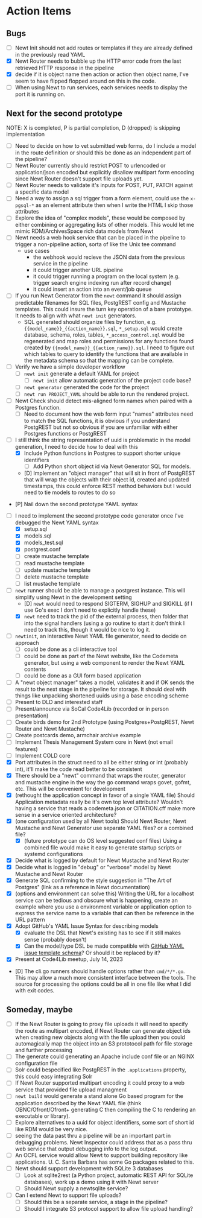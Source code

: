 
# Action Items

## Bugs

- [ ] Newt Init should not add routes or templates if they are already defined in the previously read YAML
- [X] Newt Router needs to bubble up the HTTP error code from the last retrieved  HTTP response in the pipeline
- [X] decide if it is object name then action or action then object name, I've seem to have flipped flopped around on this in the code.
- [ ] When using Newt to run services, each services needs to display the port it is running on.

## Next for the second prototype 

NOTE: X is completed, P is partial completion, D (dropped) is skipping implementation

- [ ] Need to decide on how to vet submitted web forms, do I include a model in the route definition or should this be done as an independent part of the pipeline?
- [ ] Newt Router currently should restrict POST to urlencoded or application/json encoded but explicitly disallow multipart form encoding since Newt Router doesn't support file uploads yet.
- [ ] Newt Router needs to validate it's inputs for POST, PUT, PATCH against a specific data model
- [ ] Need a way to assign a sql trigger from a form element, could use the `x-pgsql-*` as an element attribute then when I write the HTML I skip those attributes
- [ ] Explore the idea of "complex models", these would be composed by either combining or aggregating lists of other models. This would let me mimic RDM/ArchivesSpace rich data models from Newt
- [ ] Newt needs a web hook service that can be placed in the pipeline to trigger a non-pipeline action, sorta of like the Unix tee command
    - use cases
        - the webhook would recieve the JSON data from the previous service in the pipeline
        - it could trigger another URL pipeline
        - it could trigger running a program on the local system (e.g. trigger search engine indexing run after record change)
        - it could insert an action into an event/job queue
- [ ] If you run Newt Generator from the `newt` command it should assign predictable filenames for SQL files, PostgREST config and Mustache templates. This could insure the turn key operation of a bare prototype. It needs to align with what `newt init` generators.
    - SQL generated should organize files by function, e.g. `{{model_name}}_{{action_name}}.sql`, `*_setup.sql` would create database, schema, roles, tables, `*_access_control.sql` would be regenerated and map roles and permissions for any functions found created by `{{model_name}}_{{action_name}}.sql`. I need to figure out which tables to query to identify the functions that are available in the metadata schema so that the mapping can be complete. 
- [ ] Verify we have a simple developer workflow
    - [ ] `newt init` generate a default YAML for project
        - [ ] `newt init` allow automatic generation of the project code base?
    - [ ] `newt generator` generated the code for the project
    - [ ] `newt run PROJECT_YAML` should be able to run the rendered project.
- [ ] Newt Check should detect mis-aligned form names when paired with a Postgres function.
    - [ ] Need to document how the web form input "names" attributes need to match the SQL functions, it is obvious if you understand PostgREST but not so obvious if you are unfamiliar with either Postgres functions or PostgREST
- [ ] I still think the string representation of uuid is problematic in the model generation, I need to decide how to deal with this
  - [X] Include Python functions in Postgres to support shorter unique identifiers
    - [ ] Add Python short object id via Newt Generator SQL for models.
  - [D] Implement an "object manager" that will sit in front of PostgREST that will wrap the objects with their object id, created and updated timestamps, this could enforce REST method behaviors but I would need to tie models to routes to do so
- [P] Nail down the second prototype YAML syntax
- [ ] I need to implement the second prototype code generator once I've debugged the Newt YAML syntax
    - [X] setup.sql
    - [X] models.sql
    - [X] models\_test.sql
    - [X] postgrest.conf
    - [ ] create mustache template
    - [ ] read mustache template
    - [ ] update mustache template
    - [ ] delete mustache template
    - [ ] list mustache template
- [ ] `newt` runner should be able to manage a postgrest instance. This will simplify using Newt in the development setting
  - [D] `newt` would need to respond SIGTERM, SIGHUP and SIGKILL (if I use Go's exec I don't need to explicitly handle these)
  - [X] `newt` need to track the pid of the external process, then folder that into the signal handlers (using a go routine to start it don't think I need to track this, though it would be nice to log it.
- [ ] `newtinit`, an interactive Newt YAML file generator, need to decide on approach
    - [ ] could be done as a cli interactive tool
    - [ ] could be done as part of the Newt website, like the Codemeta generator, but using a web component to render the Newt YAML contents
    - [ ] could be done as a GUI form based application
- [ ] A "newt object manager" takes a model, validates it and if OK sends the result to the next stage in the pipeline for storage. It should deal with things like unpacking shortened uuids using a base encoding scheme
- [ ] Present to DLD and interested staff
- [ ] Present/announce via SoCal Code4Lib (recorded or in person presentation)
- [ ] Create birds demo for 2nd Prototype (using Postgres+PostgREST, Newt Router and Newt Mustache)
- [ ] Create postcards demo, armchair archive example
- [ ] Implement Thesis Management System core in Newt (not email features)
- [ ] Implement COLD core
- [X] Port attributes in the struct need to all be either string or int (probably int), it'll make the code read better to be consistent
- [X] There should be a "newt" command that wraps the router, generator and mustache engine in the way the go command wraps govet, gofmt, etc. This will be convenient for development
- [X] (rethought the application concept in favor of a single YAML file) Should Application metadata really be it's own top level attribute? Wouldn't having a service that reads a codemeta.json or CITATION.cff make more sense in a service oriented architecture?
- [X] (one configuration used by all Newt tools) Should Newt Router, Newt Mustache and Newt Generator use separate YAML files? or a combined file?
  - [X] (future prototype can do OS level suggested conf files) Using a combined file would make it easy to generate startup scripts or systemd configurations
- [X] Decide what is logged by default for Newt Mustache and Newt Router
- [X] Decide what is logged in "debug" or "verbose" model by Newt Mustache and Newt Router
- [X] Generate SQL confirming to the style suggestion in "The Art of Postgres" (link as a reference in Newt documentation)
- [X] (options and environment can solve this) Writing the URL for a localhost service can be tedious and obscure what is happening, create an example where you use a environment variable or application option to express the service name to a variable that can then be reference in the URL pattern
- [X] Adopt GitHub's YAML Issue Syntax for describing models
  - [X] evaluate the DSL that Newt's existing has to see if it still makes sense (probably doesn't)
  - [X] Can the model/type DSL be made compatible with [GitHub YAML issue template schema](https://docs.github.com/en/communities/using-templates-to-encourage-useful-issues-and-pull-requests/syntax-for-githubs-form-schema)? Or should it be replaced by it?
- [X] Present at Code4Lib meetup, July 14, 2023
- [D] The cli.go runners should handle options rather than `cmd/*/*.go`. This may allow a much more consistent interface between the tools. The source for processing the options could be all in one file like what I did with exit codes.

## Someday, maybe

- [ ] If the Newt Router is going to proxy file uploads it will need to specify the route as multipart encoded, if Newt Router can generate object ids when creating new objects along with the file upload then you could automagically map the object into an S3 prototocol path for file storage and further processing
- [ ] The generate could generating an Apache include conf file or an NGINX configuration file
- [ ] Solr could bespecified like PostgREST in the `.applications` property, this could easy integrating Solr
- [ ] If Newt Router supported multipart encoding it could proxy to a web service that provided file upload managment
- [ ] `newt build` would generate a stand alone Go based program for the application described by the Newt YAML file (think OBNC/Ofront/Ofront+ generating C then compiling the C to rendering an executable or library).
- [ ] Explore alternatives to a uuid for object identifiers, some sort of short id like RDM would be very nice.
- [ ] seeing the data past thru a pipeline will be an important part in debugging problems. Newt Inspector could address that as a pass thru web service that output debugging info to the log output.
- [ ] An OCFL service would allow Newt to support building repository like applications. U. C. Santa Barbara has some Go packages related to this.
- [ ] Newt should support development with SQLite 3 databases
  - [ ] Look at sqlite2rest (a Python project, automatic REST API for SQLite databases), work up a demo using it with Newt server
  - [ ] Should Newt supply a newtsqlite service?
- [ ] Can I extend Newt to support file uploads?
  - [ ] Should this be a separate service, a stage in the pipeline?
  - [ ] Should I integrate S3 protocol support to allow file upload handling?
